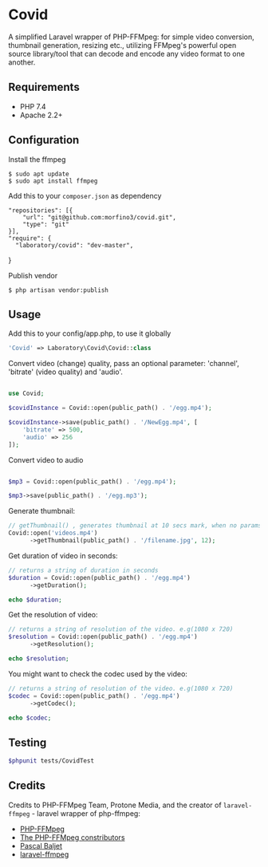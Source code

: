 # Covid
A simplified Laravel wrapper of PHP-FFMpeg: for simple video conversion, thumbnail generation, resizing etc., utilizing FFMpeg's powerful open source library/tool that can decode and encode any video format to one another.
## Requirements

* PHP 7.4
* Apache 2.2+

## Configuration
Install the ffmpeg

	$ sudo apt update
	$ sudo apt install ffmpeg


Add this to your `composer.json` as dependency

    "repositories": [{
        "url": "git@github.com:morfino3/covid.git",
        "type": "git"
    }],
    "require": {
      "laboratory/covid": "dev-master",
  }


Publish vendor

	$ php artisan vendor:publish


## Usage
Add this to your config/app.php, to use it globally

```php
'Covid' => Laboratory\Covid\Covid::class
```

Convert video (change) quality, pass an optional parameter:
'channel', 'bitrate' (video quality) and 'audio'.

```php

use Covid;

$covidInstance = Covid::open(public_path() . '/egg.mp4');

$covidInstance->save(public_path() . '/NewEgg.mp4', [
    'bitrate' => 500,
    'audio' => 256
]);

```

Convert video to audio

```php

$mp3 = Covid::open(public_path() . '/egg.mp4');

$mp3->save(public_path() . '/egg.mp3');

```

Generate thumbnail:
```php
// getThumbnail() , generates thumbnail at 10 secs mark, when no params passed
Covid::open('videos.mp4')
      ->getThumbnail(public_path() . '/filename.jpg', 12);
```

Get duration of video in seconds:

```php
// returns a string of duration in seconds
$duration = Covid::open(public_path() . '/egg.mp4')
      ->getDuration();

echo $duration;
```

Get the resolution of video:

```php
// returns a string of resolution of the video. e.g(1080 x 720)
$resolution = Covid::open(public_path() . '/egg.mp4')
      ->getResolution();

echo $resolution;
```

You might want to check the codec used by the video:

```php
// returns a string of resolution of the video. e.g(1080 x 720)
$codec = Covid::open(public_path() . '/egg.mp4')
      ->getCodec();

echo $codec;
```


## Testing

``` bash
$phpunit tests/CovidTest
```


## Credits
Credits to PHP-FFMpeg Team, Protone Media, and the creator of
`laravel-ffmpeg` - laravel wrapper of php-ffmpeg:
- [PHP-FFMpeg](https://github.com/PHP-FFMpeg/PHP-FFMpeg)
- [The PHP-FFMpeg constributors](https://github.com/PHP-FFMpeg/PHP-FFMpeg/graphs/contributors)
- [Pascal Baljet](https://github.com/pascalbaljet)
- [laravel-ffmpeg](https://github.com/pascalbaljetmedia/laravel-ffmpeg)
